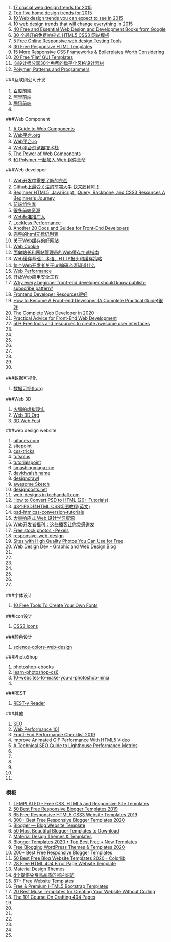 1. [17 crucial web design trends for 2015](https://econsultancy.com/blog/65898-17-crucial-web-design-trends-for-2015 "")
2. [Top five home design trends for 2015](http://www.zillow.com/blog/top-home-design-trends-2015-166522/ "")
3. [10 Web design trends you can expect to see in 2015](http://thenextweb.com/dd/2015/01/02/10-web-design-trends-can-expect-see-2015/ "")
4. [10 web design trends that will change everything in 2015](http://www.creativebloq.com/web-design/hottest-trends-2015-11513980 "")
2. [40 Free and Essential Web Design and Development Books from Google](http://speckyboy.com/2009/07/06/40-free-and-essential-web-design-and-development-books-from-google/ "")
3. [30 个最好的免费响应式 HTML5 CSS3 网站模板](http://www.open-open.com/news/view/1f61b93 "")
4. [5 Free Online Responsive web design Testing Tools](http://www.bloggeroutline.com/5-free-responsive-web-design-testing-tools/?utm_source=taboola&utm_medium=idg-infoworld "")
4. [30 Free Responsive HTML Templates](http://speckyboy.com/2014/03/07/30-free-responsive-html-templates/ "")
5. [15 More Responsive CSS Frameworks & Boilerplates Worth Considering](http://speckyboy.com/2012/08/21/15-more-responsive-css-frameworks-boilerplates-worth-considering/"")
6. [20 Free ‘Flat’ GUI Templates](http://speckyboy.com/2013/04/03/flat-gui-templates/"")
7. [向设计师分享30个免费的扁平化风格设计素材](http://www.admin10000.com/document/2680.html "")
8. [Polymer, Patterns and Programmers](http://www.sitepoint.com/radar-week-polymer-patterns-programmers/ "")

###互联网公司开发
1. [百度前端]("")
2. [阿里前端]("")
1. [腾讯前端](http://www.alloyteam.com/ "")
2. []("")

###Web Component
1. [A Guide to Web Components](https://css-tricks.com/modular-future-web-components/ "")
2. [Web平台.org](https://www.webplatform.org/ "Web平台")
3. [Web平台.io](http://webplatform.io/ "Web平台")
4. [Web平台浏览器技术栈](https://platform.html5.org/ "Web平台浏览器技术栈")
5. [The Power of Web Components](https://hacks.mozilla.org/2018/11/the-power-of-web-components/)
6. [和 Polymer 一起加入 Web 组件革命](https://www.ibm.com/developerworks/cn/web/wa-polymer/)

###Web developer
1. [Web开发中需要了解的东西](http://coolshell.cn/articles/6043.html "")
1. [Github上最受关注的前端大牛 快来膜拜吧！](http://www.admin10000.com/document/4856.html "")
2. [Beginner HTML5, JavaScript, jQuery, Backbone, and CSS3 Resources
A Beginner's Journey](http://www.elijahmanor.com/beginner-html5-javascript-jquery-backbone-and-css3-resources/ "")
2. [前端组件库](https://github.com/JingwenTian/awesome-frontend "")
2. [很多前端资源](http://www.webresourcesdepot.com/ "")
3. [Web标准推广人](http://meyerweb.com/ "")
1. [Lockless Performance](http://locklessinc.com/ "")
2. [Another 20 Docs and Guides for Front-End Developers](http://www.sitepoint.com/another-20-docs-guides-front-end-developers/ "")
3. [完整的html元标记列表](http://code.lancepollard.com/complete-list-of-html-meta-tags/ "")
3. [关于Web缓存的好网站](http://www.web-caching.com/ "")
4. [Web Cookie](http://cookiecontroller.com/ "")
3. [面向站长和网站管理员的Web缓存加速指南](https://www.mnot.net/cache_docs/ "")
4. [Web缓存基础：术语、HTTP报头和缓存策略](https://linux.cn/article-5456-qqmail.html "")
4. [每个Web开发者关于url编码必须知道什么](http://blog.lunatech.com/2009/02/03/what-every-web-developer-must-know-about-url-encoding "What every web developer must know about URL encoding")
5. [Web Performance](http://calendar.perfplanet.com/2014/ "")
6. [开放Web应用安全工程](https://www.owasp.org/index.php/Main_Page "Open Web Application Security Project (OWASP)")
2. [Why every beginner front-end developer should know publish-subscribe pattern?](https://medium.com/m/global-identity?redirectUrl=https%3A%2F%2Fitnext.io%2Fwhy-every-beginner-front-end-developer-should-know-publish-subscribe-pattern-72a12cd68d44 "")
2. [Frontend Developer Resources很好](https://dev.to/nickytonline/frontend-developer-resources-246j "")
2. [How to Become A Front-end Developer (A Complete Practical Guide)很好](https://dev.to/syakirurahman/how-to-become-a-front-end-developer-a-complete-practial-guide-3nfb  "")
2. [The Complete Web Developer in 2020](https://dev.to/codesandtags/the-complete-web-developer-in-2020-321a "")
2. [Practical Advice for Front-End Web Development](https://medium.com/javascript-in-plain-english/practical-advice-for-front-end-web-development-8789b3c94289 "")
2. [50+ Free tools and resources to create awesome user interfaces](https://dev.to/cruip/50-free-tools-and-resources-to-create-awesome-user-interfaces-part-2-2l02 "")
2. []("")
2. []("")
2. []("")
2. []("")
2. []("")
2. []("")
2. []("")
2. []("")

###数据可视化
1. [数据可视化org](http://visualizing.org/ "")

###Web 3D
1. [火狐的虚拟现实](http://mozvr.com/ "")
2. [Web 3D Org](http://www.web3d.org/ "")
1. [3D Web Fest](http://blog.siliconpublishing.com/2015/05/3d-web-fest/ "")

###web design website
1. [uifaces.com](http://uifaces.com/ "")
1. [sitepoint](http://www.sitepoint.com/ "")
2. [css-tricks](http://css-tricks.com/ "")
3. [tutsplus](http://tutsplus.com/ "")
4. [tutorialspoint](http://www.tutorialspoint.com/index.htm "")
3. [smashingmagazine](http://www.smashingmagazine.com/ "")
4. [davidwalsh.name](http://davidwalsh.name/ "")
5. [designcrawl](http://www.designcrawl.com/ "")
6. [awesome Sketch](https://github.com/diessica/awesome-sketch "")
7. [designposts.net](http://designposts.net/ "")
8. [web-designs in techandall.com](http://www.techandall.com/category/web-designs/ "")
9. [How to Convert PSD to HTML (20+ Tutorials)](http://www.web3mantra.com/2011/04/05/how-to-convert-psd-to-html-20-tutorials/ "")
10. [43个PSD转HTML CSS切图教程(英文)](http://www.poluoluo.com/jzxy/201311/251898.html "")
11. [psd-htmlcss-conversion-tutorials](http://www.1stwebdesigner.com/psd-htmlcss-conversion-tutorials/ "")
12. [大量响应式 Web 设计学习资源](https://bradfrost.github.io/this-is-responsive/resources.html"")
13. [Web开发者福利：这些播客让你灵感迸发](http://mdsa.51cto.com/art/201504/471175_all.htm "")
14. [Free stock photos · Pexels](https://www.pexels.com/)
15. [responsive-web-design](https://alistapart.com/article/responsive-web-design/)
1. [Sites with High Quality Photos You Can Use for Free](https://css-tricks.com/sites-with-high-quality-photos-you-can-use-for-free/)
1. [Web Design Dev - Graphic and Web Design Blog](https://www.webdesigndev.com/)
1. []()
1. []()
1. []()
1. []()
1. []()
1. []()
1. []()

###字体设计
1. [10 Free Tools To Create Your Own Fonts
](http://beebom.com/2015/02/free-tools-to-create-your-own-fonts "")

###icon设计
1. [CSS3 Icons](http://www.uiplayground.in/css3-icons/ "")

###颜色设计
1. [science-colors-web-design](http://www.1stwebdesigner.com/science-colors-web-design/ "")


###PhotoShop
1. [photoshop-ebooks](http://www.freebookcentre.net/graphics-design-books/photoshop-ebooks-download.html "")
1. [learn-photoshop-cs6](http://tv.adobe.com/show/learn-photoshop-cs6/ "")
1. [10-websites-to-make-you-a-photoshop-ninja](http://www.makeuseof.com/tag/10-websites-to-make-you-a-photoshop-ninja/ "")
1. [](http://1095.unsplash.com/)

###REST
1. [REST-y Reader](http://www.infoq.com/articles/rest-reading-list "")

###其他
1. [SEO](https://9elements.com/seo-cheat-sheet/?ref=devawesome.io)
2. [Web Performance 101](https://3perf.com/talks/web-perf-101/)
3. [Front-End Performance Checklist 2019](https://www.smashingmagazine.com/2019/01/front-end-performance-checklist-2019-pdf-pages/)
4. [Improve Animated GIF Performance With HTML5 Video](https://www.smashingmagazine.com/2018/11/gif-to-video/)
1. [A Technical SEO Guide to Lighthouse Performance Metrics](https://www.searchenginejournal.com/a-technical-seo-guide-to-lighthouse-performance-metrics/292703/)
1. []()
1. []()
1. []()
1. []()
1. []()
1. []()

### 模板
1. [TEMPLATED - Free CSS, HTML5 and Responsive Site Templates](https://templated.co/)
1. [50 Best Free Responsive Blogger Templates 2019](https://designseer.com/best-free-blogger-templates/)
1. [65 Free Responsive HTML5 CSS3 Website Templates 2019](https://designseer.com/free-responsive-html5-css3-templates/)
1. [300+ Best Free Responsive Blogger Templates 2020](https://cssauthor.com/responsive-blogger-templates/)
1. [Blogger — Blog Website Template](https://w3layouts.com/blogger-blogging-category-flat-bootstrap-responsive-web-template/)
1. [50 Most Beautiful Blogger Templates to Download](https://www.hongkiat.com/blog/50-most-beautiful-blogger-templates/)
1. [Material Design Themes & Templates](http://materialdesignblog.com/themes-templates/)
1. [Blogger Templates 2020 • Top Best Free • New Templates](https://gooyaabitemplates.com/)
1. [Free Blogging WordPress Themes & Templates 2020](https://justfreethemes.com/themes/blogging/)
1. [200+ Best Free Responsive Blogger Templates](https://cssauthor.com/free-responsive-blogger-templates/)
1. [50 Best Free Blog Website Templates 2020 - Colorlib](https://colorlib.com/wp/cat/blog/)
1. [28 Free HTML 404 Error Page Website Template](https://freshdesignweb.com/free-404-error-page-template/)
1. [Material Design Themes](https://materialdesignthemes.com/)
1. [8个提供免费高品质的照片网站](https://www.shejidaren.com/quality-free-photos-for-designer.html)
1. [87+ Free Website Templates](https://www.zerotheme.com/free-website-templates)
1. [Free & Premium HTML5 Bootstrap Templates](https://freehtml5.co/)
1. [20 Best Muse Templates for Creating Your Website Without Coding](https://www.webdesigndev.com/best-muse-templates/)
1. [The 101 Course On Crafting 404 Pages](https://www.smashingmagazine.com/2018/11/the-101-course-on-crafting-404-pages/)
1. []()
1. []()
1. []()
1. []()
1. []()
1. []()
1. []()

